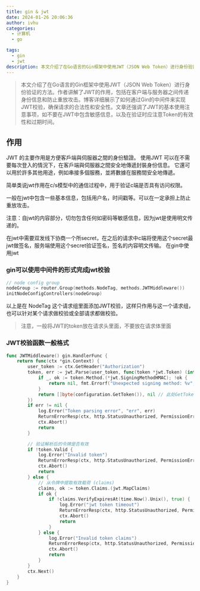 ```yaml
---
title: gin & jwt
date: 2024-01-26 20:06:36
author: ivhu
categories:
  - 计算机
  - go

tags:
  - gin
  - jwt
description: 本文介绍了在Go语言的Gin框架中使用JWT（JSON Web Token）进行身份验证的方法。作者讲解了JWT的作用，包括在客户端与服务器之间传递身份信息和防止重放攻击。博客详细展示了如何通过Gin的中间件来实现JWT校验，确保请求的合法性和安全性。文章还强调了JWT的基本使用注意事项，如不要在JWT中包含敏感信息，以及在验证时应注意Token的有效性和过期时间。
---
```


> 本文介绍了在Go语言的Gin框架中使用JWT（JSON Web Token）进行身份验证的方法。作者讲解了JWT的作用，包括在客户端与服务器之间传递身份信息和防止重放攻击。博客详细展示了如何通过Gin的中间件来实现JWT校验，确保请求的合法性和安全性。文章还强调了JWT的基本使用注意事项，如不要在JWT中包含敏感信息，以及在验证时应注意Token的有效性和过期时间。

## 作用

JWT 的主要作用是方便客戶端與伺服器之間的身份驗證。 使用JWT 可以在不需要每次登入的情況下，在客戶端與伺服器之間安全地傳遞封裝身份信息。 它還可以用於許多其他用途，例如串接多個服務，並將數據在服務間安全地傳遞。

简单类说jwt作用在c/s模型中的通信过程中，用于验证c端是否具有访问权限。

一般在jwt中包含一些基本信息，包括用户名，时间戳等。可以在一定承担上防止重放攻击。

注意：自jwt的内容部分，切勿包含任何如密码等敏感信息，因为jwt是使用明文传递的。

在jwt中需要双发线下协商一个所secret，在之后的请求中c端将使用这个secret最jwt做签名，服务端使用这个secret验证签名，签名的内容明文传输。
在gin中使用jwt

### gin可以使用中间件的形式完成jwt校验

```go
// node config group
nodeGroup := router.Group(methods.NodeTag, methods.JWTMiddleware())
initNodeConfigControllers(nodeGroup)

```

以上是在 NodeTag 这个请求组里面添加JWT校验，这样只作用与这一个请求组，也可以针对某个请求做校验或全部请求都做校验。

> 注意，一般将JWT的token放在请求头里面，不要放在请求体里面

### JWT校验函数一般格式

```go
func JWTMiddleware() gin.HandlerFunc {
	return func(ctx *gin.Context) {
		user_token := ctx.GetHeader("Authorization")
		token, err := jwt.Parse(user_token, func(token *jwt.Token) (interface{}, error) {
			if _, ok := token.Method.(*jwt.SigningMethodHMAC); !ok {
				return nil, fmt.Errorf("Unexpected signing method: %v", token.Header["alg"])
			}
			return []byte(configuration.GetToken()), nil // 此处GetToken得到的就是双发协定好的secret
		})
		if err != nil {
			log.Error("Token parsing error", "err", err)
			ReturnErrorResp(ctx, http.StatusUnauthorized, PermissionError, err.Error())
			ctx.Abort()
			return
		}

		// 验证解析后的令牌是否有效
		if !token.Valid {
			log.Error("Invalid token")
			ReturnErrorResp(ctx, http.StatusUnauthorized, PermissionError, "token is ill")
			ctx.Abort()
			return
		} else {
			// 从令牌中提取有效载荷 (claims)
			claims, ok := token.Claims.(jwt.MapClaims)
			if ok {
				if !claims.VerifyExpiresAt(time.Now().Unix(), true) {
					log.Error("jwt token timeout")
					ReturnErrorResp(ctx, http.StatusUnauthorized, PermissionError, "token is ill")
					ctx.Abort()
					return
				}
			} else {
				log.Error("Invalid token claims")
				ReturnErrorResp(ctx, http.StatusUnauthorized, PermissionError, "token is ill")
				ctx.Abort()
				return
			}
		}
		ctx.Next()
	}
}
```
